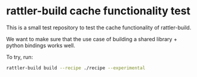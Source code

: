 # rattler-build cache functionality test

This is a small test repository to test the cache functionality of rattler-build.

We want to make sure that the use case of building a shared library + python bindings works well.

To try, run:

```bash
rattler-build build --recipe ./recipe --experimental
```
